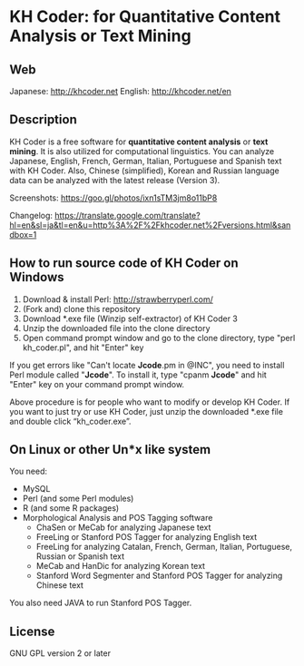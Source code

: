# KH Coder: for Quantitative Content Analysis or Text Mining

## Web
Japanese: http://khcoder.net
English: http://khcoder.net/en

## Description

KH Coder is a free software for **quantitative content analysis** or **text mining**. It is also utilized for computational linguistics. You can analyze Japanese, English, French, German, Italian, Portuguese and Spanish text with KH Coder. Also, Chinese (simplified), Korean and Russian language data can be analyzed with the latest release (Version 3).

Screenshots: 
https://goo.gl/photos/ixn1sTM3jm8o11bP8

Changelog:
https://translate.google.com/translate?hl=en&sl=ja&tl=en&u=http%3A%2F%2Fkhcoder.net%2Fversions.html&sandbox=1

## How to run source code of KH Coder on Windows

1. Download & install Perl: http://strawberryperl.com/
2. (Fork and) clone this repository
3. Download \*.exe file (Winzip self-extractor) of KH Coder 3
4. Unzip the downloaded file into the clone directory
5. Open command prompt window and go to the clone directory, type "perl kh_coder.pl", and hit "Enter" key

If you get errors like "Can't locate **Jcode**.pm in @INC", you need to install Perl module called "**Jcode**". To install it, type "cpanm **Jcode**" and hit "Enter" key on your command prompt window.

Above procedure is for people who want to modify or develop KH Coder. If you want to just try or use KH Coder, just unzip the downloaded \*.exe file and double click “kh_coder.exe”.

## On Linux or other Un\*x like system

You need:

- MySQL
- Perl (and some Perl modules)
- R (and some R packages)
- Morphological Analysis and POS Tagging software
    - ChaSen or MeCab for analyzing Japanese text
    - FreeLing or Stanford POS Tagger for analyzing English text
    - FreeLing for analyzing Catalan, French, German, Italian, Portuguese, Russian or Spanish text
    - MeCab and HanDic for analyzing Korean text
    - Stanford Word Segmenter and Stanford POS Tagger for analyzing Chinese text

You also need JAVA to run Stanford POS Tagger.

## License

GNU GPL version 2 or later
